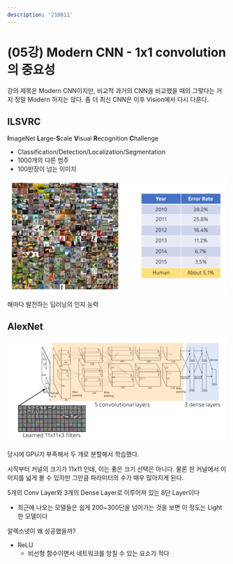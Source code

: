 ```yaml
---
description: '210811'
---
```


# \(05강\) Modern CNN - 1x1 convolution의 중요성

강의 제목은 Modern CNN이지만, 비교적 과거의 CNN을 비교했을 때의 그렇다는 거지 정말 Modern 하지는 않다. 좀 더 최신 CNN은 이후 Vision에서 다시 다룬다.

## ILSVRC

**I**mageNet **L**arge-**S**cale **V**isual **R**ecognition **C**hallenge

* Classification/Detection/Localization/Segmentation
* 1000개의 다른 범주
* 100만장이 넘는 이미지

![](../../../../.gitbook/assets/image%20%28840%29.png)

해마다 발전하는 딥러닝의 인지 능력

## AlexNet

![](../../../../.gitbook/assets/image%20%28839%29.png)

당시에 GPU가 부족해서 두 개로 분할해서 학습했다.

시작부터 커널의 크기가 11x11 인데, 이는 좋은 크기 선택은 아니다. 물론 한 커널에서 이미지를 넓게 볼 수 있지만 그만큼 파라미터의 수가 매우 많아지게 된다.

5개의 Conv Layer와 3개의 Dense Layer로 이루어져 있는 8단 Layer이다

* 최근에 나오는 모델들은 쉽게 200~300단을 넘어가는 것을 보면 이 정도는 Light한 모델이다

알렉스넷이 왜 성공했을까?

* ReLU
  * 비선형 함수이면서 네트워크를 망칠 수 있는 요소가 적다












